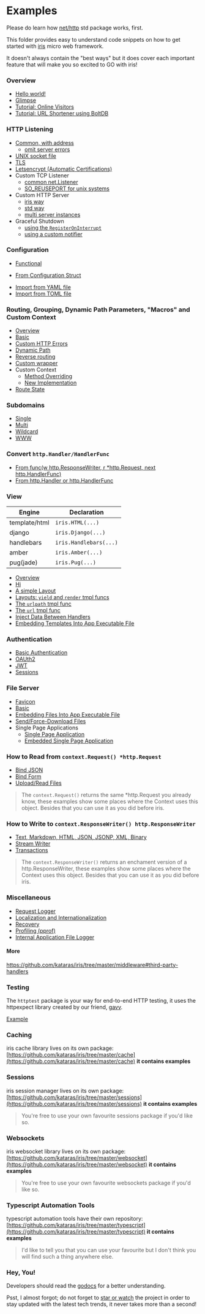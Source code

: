 # Examples

Please do learn how [net/http](https://golang.org/pkg/net/http/) std package works, first.

This folder provides easy to understand code snippets on how to get started with [iris](https://github.com/kataras/iris) micro web framework.

It doesn't always contain the "best ways" but it does cover each important feature that will make you so excited to GO with iris!

### Overview

- [Hello world!](hello-world/main.go)
- [Glimpse](overview/main.go)
- [Tutorial: Online Visitors](tutorial/online-visitors/main.go)
- [Tutorial: URL Shortener using BoltDB](tutorial/url-shortener/main.go)

### HTTP Listening 

- [Common, with address](http-listening/listen-addr/main.go)
    * [omit server errors](http-listening/listen-addr/omit-server-errors/main.go)
- [UNIX socket file](http-listening/listen-unix/main.go)
- [TLS](http-listening/listen-tls/main.go)
- [Letsencrypt (Automatic Certifications)](http-listening/listen-letsencrypt/main.go)
- Custom TCP Listener
    * [common net.Listener](http-listening/custom-listener/main.go)
    * [SO_REUSEPORT for unix systems](http-listening/custom-listener/unix-reuseport/main.go)
- Custom HTTP Server
    * [iris way](http-listening/custom-httpserver/easy-way/main.go)
    * [std way](http-listening/custom-httpserver/std-way/main.go)
    * [multi server instances](http-listening/custom-httpserver/multi/main.go)
- Graceful Shutdown
    * [using the `RegisterOnInterrupt`](http-listening/graceful-shutdown/default-notifier/main.go)
    * [using a custom notifier](http-listening/graceful-shutdown/custom-notifier/main.go)
   
### Configuration

- [Functional](configuration/functional/main.go)
* [From Configuration Struct](configuration/from-configuration-structure/main.go)
- [Import from YAML file](configuration/from-yaml-file/main.go)
- [Import from TOML file](configuration/from-toml-file/main.go)


### Routing, Grouping, Dynamic Path Parameters, "Macros" and Custom Context

- [Overview](routing/overview/main.go)
- [Basic](routing/basic/main.go)
- [Custom HTTP Errors](routing/http-errors/main.go)
- [Dynamic Path](routing/dynamic-path/main.go)
- [Reverse routing](routing/reverse/main.go)
- [Custom wrapper](routing/custom-wrapper/main.go)
- Custom Context
    * [Method Overriding](routing/custom-context/method-overriding/main.go)
    * [New Implementation](routing/custom-context/new-implementation/main.go)
- [Route State](routing/route-state/main.go)

### Subdomains

- [Single](subdomains/single/main.go)
- [Multi](subdomains/multi/main.go)
- [Wildcard](subdomains/wildcard/main.go)
- [WWW](subdomains/www/main.go) 

### Convert `http.Handler/HandlerFunc`

- [From func(w http.ResponseWriter, r *http.Request, next http.HandlerFunc)](convert-handlers/negroni-like/main.go)
- [From http.Handler or http.HandlerFunc](convert-handlers/nethttp/main.go)

### View 

| Engine | Declaration |
| -----------|-------------|
| template/html | `iris.HTML(...)`       |
| django        | `iris.Django(...)`     |
| handlebars    | `iris.Handlebars(...)` |
| amber         | `iris.Amber(...)`      |
| pug(jade)     | `iris.Pug(...)`        |

- [Overview](view/overview/main.go)
- [Hi](view/template_html_0/main.go)
- [A simple Layout](view/template_html_1/main.go)
- [Layouts: `yield` and `render` tmpl funcs](view/template_html_2/main.go)
- [The `urlpath` tmpl func](view/template_html_3/main.go)
- [The `url` tmpl func](view/template_html_4/main.go)
- [Inject Data Between Handlers](view/context-view-data/main.go)
- [Embedding Templates Into App Executable File](view/embedding-templates-into-app/main.go)

### Authentication

- [Basic Authentication](authentication/basicauth/main.go)
- [OAUth2](authentication/oauth2/main.go)
- [JWT](https://github.com/iris-contrib/middleware/blob/master/jwt/_example/main.go)
- [Sessions](#sessions)

### File Server

- [Favicon](file-server/favicon/main.go)
- [Basic](file-server/basic/main.go)
- [Embedding Files Into App Executable File](file-server/embedding-files-into-app/main.go)
- [Send/Force-Download Files](file-server/send-files/main.go)
- Single Page Applications
    * [Single Page Application](file-server/single-page-application/basic/main.go)
    * [Embedded Single Page Application](file-server/single-page-application/embedded-single-page-application/main.go)

### How to Read from `context.Request() *http.Request`

- [Bind JSON](http_request/read-json/main.go)
- [Bind Form](http_request/read-form/main.go)
- [Upload/Read Files](http_request/upload-files/main.go)

> The `context.Request()` returns the same *http.Request you already know, these examples show some places where the  Context uses this object. Besides that you can use it as you did before iris.

### How to Write to `context.ResponseWriter() http.ResponseWriter`

- [Text, Markdown, HTML, JSON, JSONP, XML, Binary](http_responsewriter/write-rest/main.go)
- [Stream Writer](http_responsewriter/stream-writer/main.go)
- [Transactions](http_responsewriter/transactions/main.go)

> The `context.ResponseWriter()` returns an enchament version of a http.ResponseWriter, these examples show some places where the Context uses this object. Besides that you can use it as you did before iris.

### Miscellaneous

- [Request Logger](http_request/request-logger/main.go)
- [Localization and Internationalization](miscellaneous/i18n/main.go)
- [Recovery](miscellaneous/recover/main.go)
- [Profiling (pprof)](miscellaneous/pprof/main.go)
- [Internal Application File Logger](miscellaneous/file-logger/main.go)

#### More

https://github.com/kataras/iris/tree/master/middleware#third-party-handlers

### Testing

The `httptest` package is your way for end-to-end HTTP testing, it uses the httpexpect library created by our friend, [gavv](https://github.com/gavv).

[Example](testing/httptest/main_test.go)

### Caching

iris cache library lives on its own package: [https://github.com/kataras/iris/tree/master/cache](https://github.com/kataras/iris/tree/master/cache) **it contains examples**

### Sessions

iris session manager lives on its own package: [https://github.com/kataras/iris/tree/master/sessions](https://github.com/kataras/iris/tree/master/sessions) **it contains examples**

> You're free to use your own favourite sessions package if you'd like so.

### Websockets

iris websocket library lives on its own package: [https://github.com/kataras/iris/tree/master/websocket](https://github.com/kataras/iris/tree/master/websocket) **it contains examples**

> You're free to use your own favourite websockets package if you'd like so.

### Typescript Automation Tools

typescript automation tools have their own repository: [https://github.com/kataras/iris/tree/master/typescript](https://github.com/kataras/iris/tree/master/typescript) **it contains examples**

> I'd like to tell you that you can use your favourite but I don't think you will find such a thing anywhere else.

### Hey, You!

Developers should read the [godocs](https://godoc.org/github.com/kataras/iris) for a better understanding.

Psst, I almost forgot; do not forget to [star or watch](https://github.com/kataras/iris/stargazers) the project in order to stay updated with the latest tech trends, it never takes more than a second!


